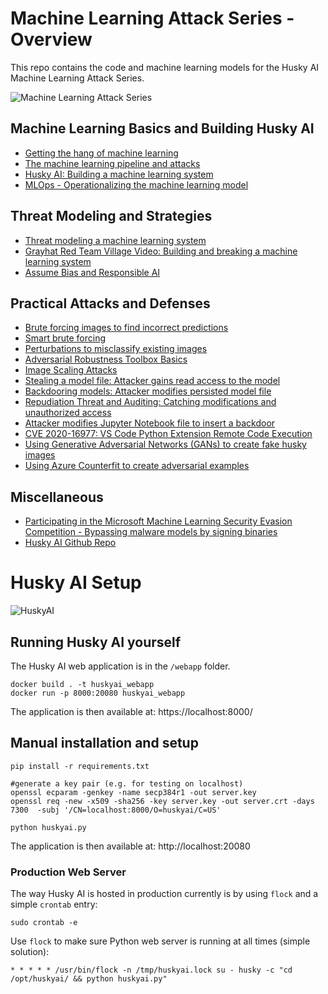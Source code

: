 # Machine Learning Attack Series - Overview

This repo contains the code and machine learning models for the Husky AI Machine Learning Attack Series.

![Machine Learning Attack Series](https://embracethered.com/blog/images/2020/ml-attack-series.jpg)


## Machine Learning Basics and Building Husky AI

* [Getting the hang of machine learning](https://embracethered.com/blog/posts/2020/machine-learning-basics/)
* [The machine learning pipeline and attacks](https://embracethered.com/blog/posts/2020/husky-ai-walkthrough/)
* [Husky AI: Building a machine learning system](https://embracethered.com/blog/posts/2020/husky-ai-building-the-machine-learning-model/)
* [MLOps - Operationalizing the machine learning model](https://embracethered.com/blog/posts/2020/husky-ai-mlops-operationalize-the-model/)

## Threat Modeling and Strategies 

* [Threat modeling a machine learning system](https://embracethered.com/blog/posts/2020/husky-ai-threat-modeling-machine-learning/)
* [Grayhat Red Team Village Video: Building and breaking a machine learning system](https://www.youtube.com/watch?v=-SV80sIBhqY)
* [Assume Bias and Responsible AI](https://embracethered.com/blog/posts/2020/machine-learning-attack-series-assume-bias-strategy/) 

## Practical Attacks and Defenses

* [Brute forcing images to find incorrect predictions](https://embracethered.com/blog/posts/2020/husky-ai-machine-learning-attack-bruteforce/) 
* [Smart brute forcing](https://embracethered.com/blog/posts/2020/husky-ai-machine-learning-attack-smart-fuzz/) 
* [Perturbations to misclassify existing images](https://embracethered.com/blog/posts/2020/husky-ai-machine-learning-attack-perturbation-external/) 
* [Adversarial Robustness Toolbox Basics](https://embracethered.com/blog/posts/2020/husky-ai-adversarial-robustness-toolbox-testing/)
* [Image Scaling Attacks](https://embracethered.com/blog/posts/2020/husky-ai-image-rescaling-attacks/)
* [Stealing a model file: Attacker gains read access to the model](https://embracethered.com/blog/posts/2020/husky-ai-machine-learning-model-stealing/) 
* [Backdooring models: Attacker modifies persisted model file](https://embracethered.com/blog/posts/2020/husky-ai-machine-learning-backdoor-model/)
* [Repudiation Threat and Auditing: Catching modifications and unauthorized access](https://embracethered.com/blog/posts/2020/husky-ai-repudiation-threat-deny-action-machine-learning/)
* [Attacker modifies Jupyter Notebook file to insert a backdoor](https://embracethered.com/blog/posts/2020/cve-2020-16977-vscode-microsoft-python-extension-remote-code-execution/)
* [CVE 2020-16977: VS Code Python Extension Remote Code Execution](https://embracethered.com/blog/posts/2020/cve-2020-16977-vscode-microsoft-python-extension-remote-code-execution/)
* [Using Generative Adversarial Networks (GANs) to create fake husky images](https://embracethered.com/blog/posts/2020/machine-learning-attack-series-generative-adversarial-networks-gan/)
* [Using Azure Counterfit to create adversarial examples](https://embracethered.com/blog/posts/2020/huskyai-using-azure-counterfit/)

## Miscellaneous

* [Participating in the Microsoft Machine Learning Security Evasion Competition - Bypassing malware models by signing binaries](https://embracethered.com/blog/posts/2020/microsoft-machine-learning-security-evasion-competition/)
* [Husky AI Github Repo](https://github.com/wunderwuzzi23/huskyai/)


# Husky AI Setup  

![HuskyAI](https://embracethered.com/blog/images/2020/husky-ai.jpg)


## Running Husky AI yourself

The Husky AI web application is in the `/webapp` folder.

```
docker build . -t huskyai_webapp
docker run -p 8000:20080 huskyai_webapp
```


The application is then available at: https://localhost:8000/

## Manual installation and setup

```
pip install -r requirements.txt
```

```
#generate a key pair (e.g. for testing on localhost)
openssl ecparam -genkey -name secp384r1 -out server.key
openssl req -new -x509 -sha256 -key server.key -out server.crt -days 7300  -subj '/CN=localhost:8000/O=huskyai/C=US'
```

```
python huskyai.py
```

The application is then available at: http://localhost:20080



### Production Web Server

The way Husky AI is hosted in production currently is by using `flock` and a simple `crontab` entry:

```
sudo crontab -e
```

Use `flock` to make sure Python web server is running at all times (simple solution):

```
* * * * * /usr/bin/flock -n /tmp/huskyai.lock su - husky -c "cd /opt/huskyai/ && python huskyai.py"
```
